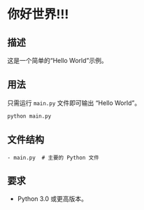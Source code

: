 # 你好世界!!!

## 描述
这是一个简单的“Hello World”示例。

## 用法
只需运行 `main.py` 文件即可输出 “Hello World”。

```python
python main.py
```

## 文件结构
```
- main.py  # 主要的 Python 文件
```

## 要求
- Python 3.0 或更高版本。
